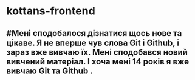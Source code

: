 # kottans-frontend

## #Мені сподобалося дізнатися  щось нове та цікаве. Я не вперше чув слова Git і Github, і зараз вже вивчаю їх. Мені сподобався новий вивчений матеріал. І хоча мені 14 років я вже вивчаю Git та Github .
